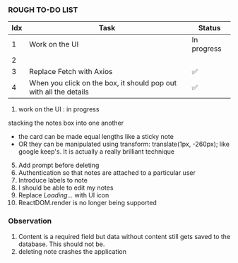### ROUGH TO-DO LIST

| Idx | Task                     | Status      |
| --- | ------------------------ | ----------- |
| 1   | Work on the UI           | In progress |
| 2   |                          |             |
| 3   | Replace Fetch with Axios | ✅ |
| 4   | When you click on the box, it should pop out with all the details | ✅ |

1.  work on the UI : in progress
<!-- 2. add tests -->

stacking the notes box into one another

- the card can be made equal lengths like a sticky note
- OR they can be manipulated using transform: translate(1px, -260px); like google keep's.
  It is actually a really brilliant technique


5. Add prompt before deleting
6. Authentication so that notes are attached to a particular user
7. Introduce labels to note
8. I should be able to edit my notes
9. Replace *Loading...* with UI icon
10. ReactDOM.render is no longer being supported
### Observation

1. Content is a required field but data without content still gets saved to the database. This should not be.
2. deleting note crashes the application
